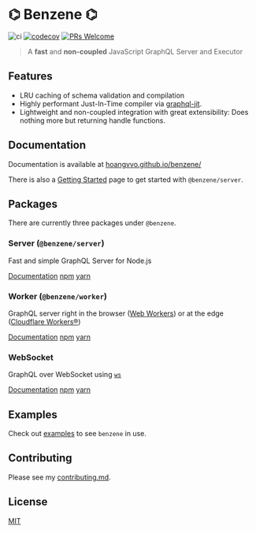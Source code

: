 # ⌬ Benzene ⌬

![ci](https://github.com/hoangvvo/benzene/workflows/Test%20&%20Coverage/badge.svg)
[![codecov](https://codecov.io/gh/hoangvvo/benzene/branch/main/graph/badge.svg?token=KUCEOC1JT2)](https://codecov.io/gh/hoangvvo/benzene)
[![PRs Welcome](https://badgen.net/badge/PRs/welcome/ff5252)](/CONTRIBUTING.md)

> A **fast** and **non-coupled** JavaScript GraphQL Server and Executor

## Features

- LRU caching of schema validation and compilation
- Highly performant Just-In-Time compiler via [graphql-jit](https://github.com/zalando-incubator/graphql-jit).
- Lightweight and non-coupled integration with great extensibility: Does nothing more but returning handle functions.

## Documentation

Documentation is available at [hoangvvo.github.io/benzene/](https://hoangvvo.github.io/benzene/)

There is also a [Getting Started](https://hoangvvo.github.io/benzene/#/getting-started) page to get started with `@benzene/server`.

## Packages

There are currently three packages under `@benzene`.

### Server (`@benzene/server`)

Fast and simple GraphQL Server for Node.js

[Documentation](server/) [npm](https://www.npmjs.com/package/@benzene/server) [yarn](https://yarnpkg.com/package/@benzene/server)

### Worker (`@benzene/worker`)

GraphQL server right in the browser ([Web Workers](https://developer.mozilla.org/en-US/docs/Web/API/Web_Workers_API)) or at the edge ([Cloudflare Workers®](https://workers.cloudflare.com/))

[Documentation](worker/) [npm](https://www.npmjs.com/package/@benzene/worker) [yarn](https://yarnpkg.com/package/@benzene/worker)

### WebSocket

GraphQL over WebSocket using [`ws`](https://github.com/websockets/worker)

[Documentation](ws/) [npm](https://www.npmjs.com/package/@benzene/ws) [yarn](https://yarnpkg.com/package/@benzene/ws)

## Examples

Check out [examples](https://github.com/hoangvvo/benzene/tree/main/examples/) to see `benzene` in use.

## Contributing

Please see my [contributing.md](CONTRIBUTING.md).

## License

[MIT](LICENSE)
